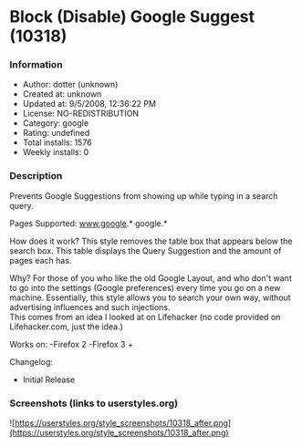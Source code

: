 # Block (Disable) Google Suggest (10318)

### Information
- Author: dotter (unknown)
- Created at: unknown
- Updated at: 9/5/2008, 12:36:22 PM
- License: NO-REDISTRIBUTION
- Category: google
- Rating: undefined
- Total installs: 1576
- Weekly installs: 0


### Description
Prevents Google Suggestions from showing up while typing in a search query.

Pages Supported:
 www.google.*
 google.*

How does it work?
This style removes the table box that appears below the search box.  This table displays the Query Suggestion and the amount of pages each has. 

Why?
For those of you who like the old Google Layout, and who don't want to go into the settings (Google preferences) every time you go on a new machine.  Essentially, this style allows you to search your own way, without advertising influences and such injections.  
This comes from an idea I looked at on Lifehacker (no code provided on Lifehacker.com, just the idea.)

Works on:
-Firefox 2 
-Firefox 3 +

Changelog:
- Initial Release


### Screenshots (links to userstyles.org)
![https://userstyles.org/style_screenshots/10318_after.png](https://userstyles.org/style_screenshots/10318_after.png)


